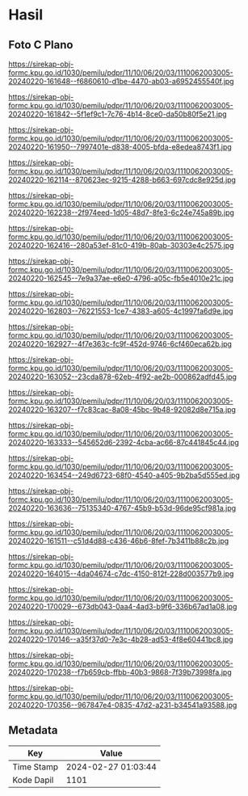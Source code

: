 # Hasil

## Foto C Plano

https://sirekap-obj-formc.kpu.go.id/1030/pemilu/pdpr/11/10/06/20/03/1110062003005-20240220-161648--f6860610-d1be-4470-ab03-a6952455540f.jpg

https://sirekap-obj-formc.kpu.go.id/1030/pemilu/pdpr/11/10/06/20/03/1110062003005-20240220-161842--5f1ef9c1-7c76-4b14-8ce0-da50b80f5e21.jpg

https://sirekap-obj-formc.kpu.go.id/1030/pemilu/pdpr/11/10/06/20/03/1110062003005-20240220-161950--7997401e-d838-4005-bfda-e8edea8743f1.jpg

https://sirekap-obj-formc.kpu.go.id/1030/pemilu/pdpr/11/10/06/20/03/1110062003005-20240220-162114--870623ec-9215-4288-b663-697cdc8e925d.jpg

https://sirekap-obj-formc.kpu.go.id/1030/pemilu/pdpr/11/10/06/20/03/1110062003005-20240220-162238--2f974eed-1d05-48d7-8fe3-6c24e745a89b.jpg

https://sirekap-obj-formc.kpu.go.id/1030/pemilu/pdpr/11/10/06/20/03/1110062003005-20240220-162416--280a53ef-81c0-419b-80ab-30303e4c2575.jpg

https://sirekap-obj-formc.kpu.go.id/1030/pemilu/pdpr/11/10/06/20/03/1110062003005-20240220-162545--7e9a37ae-e6e0-4796-a05c-fb5e4010e21c.jpg

https://sirekap-obj-formc.kpu.go.id/1030/pemilu/pdpr/11/10/06/20/03/1110062003005-20240220-162803--76221553-1ce7-4383-a605-4c1997fa6d9e.jpg

https://sirekap-obj-formc.kpu.go.id/1030/pemilu/pdpr/11/10/06/20/03/1110062003005-20240220-162927--4f7e363c-fc9f-452d-9746-6cf460eca62b.jpg

https://sirekap-obj-formc.kpu.go.id/1030/pemilu/pdpr/11/10/06/20/03/1110062003005-20240220-163052--23cda878-62eb-4f92-ae2b-000862adfd45.jpg

https://sirekap-obj-formc.kpu.go.id/1030/pemilu/pdpr/11/10/06/20/03/1110062003005-20240220-163207--f7c83cac-8a08-45bc-9b48-92082d8e715a.jpg

https://sirekap-obj-formc.kpu.go.id/1030/pemilu/pdpr/11/10/06/20/03/1110062003005-20240220-163333--545652d6-2392-4cba-ac66-87c441845c44.jpg

https://sirekap-obj-formc.kpu.go.id/1030/pemilu/pdpr/11/10/06/20/03/1110062003005-20240220-163454--249d6723-68f0-4540-a405-9b2ba5d555ed.jpg

https://sirekap-obj-formc.kpu.go.id/1030/pemilu/pdpr/11/10/06/20/03/1110062003005-20240220-163636--75135340-4767-45b9-b53d-96de95cf981a.jpg

https://sirekap-obj-formc.kpu.go.id/1030/pemilu/pdpr/11/10/06/20/03/1110062003005-20240220-161511--c51d4d88-c436-46b6-8fef-7b3411b88c2b.jpg

https://sirekap-obj-formc.kpu.go.id/1030/pemilu/pdpr/11/10/06/20/03/1110062003005-20240220-164015--4da04674-c7dc-4150-812f-228d003577b9.jpg

https://sirekap-obj-formc.kpu.go.id/1030/pemilu/pdpr/11/10/06/20/03/1110062003005-20240220-170029--673db043-0aa4-4ad3-b9f6-336b67ad1a08.jpg

https://sirekap-obj-formc.kpu.go.id/1030/pemilu/pdpr/11/10/06/20/03/1110062003005-20240220-170146--a35f37d0-7e3c-4b28-ad53-4f8e60441bc8.jpg

https://sirekap-obj-formc.kpu.go.id/1030/pemilu/pdpr/11/10/06/20/03/1110062003005-20240220-170238--f7b659cb-ffbb-40b3-9868-7f39b73998fa.jpg

https://sirekap-obj-formc.kpu.go.id/1030/pemilu/pdpr/11/10/06/20/03/1110062003005-20240220-170356--967847e4-0835-47d2-a231-b34541a93588.jpg


## Metadata

| Key        | Value               |
| ---------- | ------------------- |
| Time Stamp | 2024-02-27 01:03:44 |
| Kode Dapil | 1101                |




